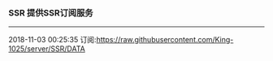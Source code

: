 ### SSR 提供SSR订阅服务
---
2018-11-03 00:25:35 订阅:https://raw.githubusercontent.com/King-1025/server/SSR/DATA
